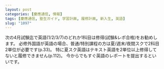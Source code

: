 ```yaml
---
layout: post
categories: [慶應通信, 情報]
tags: [慶應通信, 塾生ガイド, 学習計画, 履修計画, 新入生, 英語]
slug: "1097"
---
```

次の4月試験迄で英語(1/2/3/7)のどれか1科目は修得(試験&レポ合格)をお勧めします。
必修外国語が英語の場合、普通/特別課程の方は夏/週末/夜間スクで2科目2単位が必要です(p.33)。
特に夏スク英語はテキスト英語を2単位以上修得してないと履修できません(p.112)。
今からでもすぐ英語のレポートを提出するといいです。